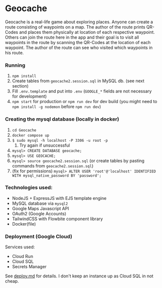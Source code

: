 # Geocache

Geocache is a real-life game about exploring places. Anyone can create a route consisting of waypoints on a map. The author of the route prints QR-Codes and places them physically at location of each respective waypoint. Others can join the route here in the app and their goal is to visit all waypoints in the route by scanning the QR-Codes at the location of each waypoint. The author of the route can see who visited which waypoints in his route.

### Running
1. `npm install`
2. Create tables from `geocache2.session.sql` in MySQL db. (see next section)
3. Fill `.env.template` and put into `.env` (`GOOGLE_*` fields are not necessary for development)
4. `npm start` for production or `npm run dev` for dev build (you might need to `npm install -g nodemon` before `npm run dev`)

### Creating the mysql database (locally in docker)

1. `cd Geocache`
2. `docker compose up`
3. `$ sudo mysql -h localhost -P 3306 -u root -p`
    1. Try again if unsuccessful
4. `mysql> CREATE DATABASE geocache;`
5. `mysql> USE GEOCACHE;`
6. `mysql> source geocache2.session.sql` (or create tables by pasting commands from `geocache2.session.sql`)
7. (fix for permissions) `mysql> ALTER USER 'root'@'localhost' IDENTIFIED WITH mysql_native_password BY 'password';`

### Technologies used:
* NodeJS + ExpressJS with EJS template engine
* MySQL database via `mysql2`
* Google Maps Javascript API
* OAuth2 (Google Accounts)
* TailwindCSS with Flowbite component library
* Docker(file)

### Deployment (Google Cloud)

Services used:
* Cloud Run
* Cloud SQL
* Secrets Manager

See [deploy.md](./deploy.md) for details. I don't keep an instance up as Cloud SQL in not cheap.